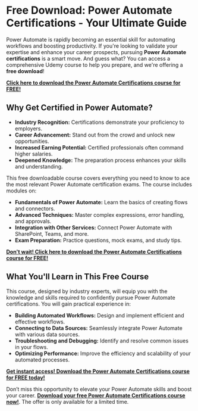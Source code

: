 # Free Download: Power Automate Certifications - Your Ultimate Guide

Power Automate is rapidly becoming an essential skill for automating workflows and boosting productivity. If you're looking to validate your expertise and enhance your career prospects, pursuing **Power Automate certifications** is a smart move. And guess what? You can access a comprehensive Udemy course to help you prepare, and we're offering a **free download**!

[**Click here to download the Power Automate Certifications course for FREE!**](https://udemywork.com/power-automate-certifications)

## Why Get Certified in Power Automate?

*   **Industry Recognition:** Certifications demonstrate your proficiency to employers.
*   **Career Advancement:** Stand out from the crowd and unlock new opportunities.
*   **Increased Earning Potential:** Certified professionals often command higher salaries.
*   **Deepened Knowledge:** The preparation process enhances your skills and understanding.

This free downloadable course covers everything you need to know to ace the most relevant Power Automate certification exams. The course includes modules on:

*   **Fundamentals of Power Automate:** Learn the basics of creating flows and connectors.
*   **Advanced Techniques:** Master complex expressions, error handling, and approvals.
*   **Integration with Other Services:** Connect Power Automate with SharePoint, Teams, and more.
*   **Exam Preparation:** Practice questions, mock exams, and study tips.

[**Don't wait! Click here to download the Power Automate Certifications course for FREE!**](https://udemywork.com/power-automate-certifications)

## What You'll Learn in This Free Course

This course, designed by industry experts, will equip you with the knowledge and skills required to confidently pursue Power Automate certifications. You will gain practical experience in:

*   **Building Automated Workflows:** Design and implement efficient and effective workflows.
*   **Connecting to Data Sources:** Seamlessly integrate Power Automate with various data sources.
*   **Troubleshooting and Debugging:** Identify and resolve common issues in your flows.
*   **Optimizing Performance:** Improve the efficiency and scalability of your automated processes.

[**Get instant access! Download the Power Automate Certifications course for FREE today!**](https://udemywork.com/power-automate-certifications)

Don’t miss this opportunity to elevate your Power Automate skills and boost your career. **[Download your free Power Automate Certifications course now!](https://udemywork.com/power-automate-certifications)**. The offer is only available for a limited time.
